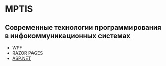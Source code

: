 # MPTIS
## Современные технологии программирования в инфокоммуникационных системах
* WPF
* RAZOR PAGES
* [ASP.NET](https://drive.google.com/drive/folders/16yrE5Dl8WUpVvTYolwL3vJH0GWcOcDQt?usp=sharing)

